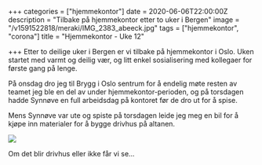 +++
categories = ["hjemmekontor"]
date = 2020-06-06T22:00:00Z
description = "Tilbake på hjemmekontor etter to uker i Bergen"
image = "/v1591522818/meraki/IMG_2383_abeeck.jpg"
tags = ["hjemmekontor", "corona"]
title = "Hjemmekontor - Uke 12"

+++
Etter to deilige uker i Bergen er vi tilbake på hjemmekontor i Oslo. Uken startet med varmt og deilig vær, og litt enkel sosialisering med kollegaer for første gang på lenge.

På onsdag dro jeg til Brygg i Oslo sentrum for å endelig møte resten av teamet jeg ble en del av under hjemmekontor-perioden, og på torsdagen hadde Synnøve en full arbeidsdag på kontoret før de dro ut for å spise. 

Mens Synnøve var ute og spiste på torsdagen leide jeg meg en bil for å kjøpe inn materialer for å bygge drivhus på altanen.

![](https://res.cloudinary.com/meraki-images/image/upload/w_650,f_auto,q_auto/v1591523016/meraki/IMG_0424_ptj9mh.jpg)

Om det blir drivhus eller ikke får vi se...